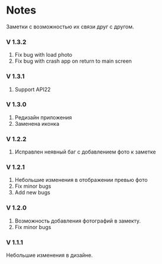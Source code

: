 <h1>Notes</h1>
Заметки с возможностью их связи друг с другом.

<h3>V 1.3.2</h3>
<p>
<ol>
	<li>Fix bug with load photo</li>
	<li>Fix bug with crash app on return to main screen</li>
</ol>
</p>

<h3>V 1.3.1</h3>
<p>
<ol>
	<li>Support API22</li>
</ol>
</p>

<h3>V 1.3.0</h3>
<p>
<ol>
	<li>Редизайн приложения</li>
	<li>Заменена иконка</li>
</ol>
</p>

<h3>V 1.2.2</h3>
<p>
<ol>
	<li>Исправлен неявный баг с добавлением фото к заметке</li>
</ol>
</p>

<h3>V 1.2.1</h3>
<p>
<ol>
	<li>Небольшие изменения в отображении превью фото</li>
	<li>Fix minor bugs</li>
	<li>Add new bugs</li>
</ol>
</p>

<h3>V 1.2.0</h3>
<p>
<ol>
	<li>Возможность добавления фотографий в замекту.</li>
	<li>Fix minor bugs</li>
</ol>
</p>

<h3>V 1.1.1</h3>
<p>Небольшие изменения в дизайне.</p>
